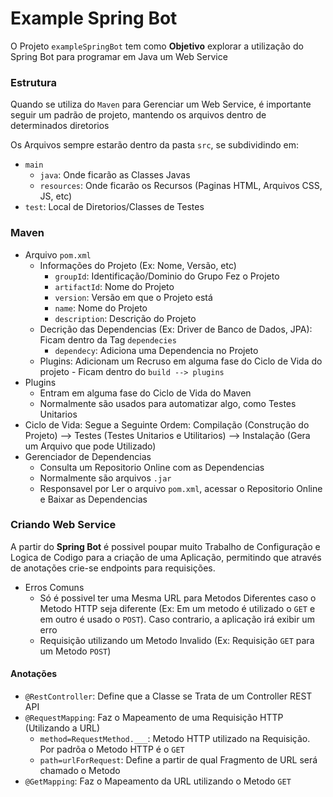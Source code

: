 # Example Spring Bot

O Projeto ``exampleSpringBot`` tem como **Objetivo** explorar a utilização do Spring Bot para programar em Java um Web
Service

### Estrutura

Quando se utiliza do ``Maven`` para Gerenciar um Web Service, é importante seguir um padrão de projeto, mantendo os
arquivos dentro de determinados diretorios

Os Arquivos sempre estarão dentro da pasta ``src``, se subdividindo em:

- ``main``
    - ``java``: Onde ficarão as Classes Javas
    - ``resources``: Onde ficarão os Recursos (Paginas HTML, Arquivos CSS, JS, etc)
- ``test``: Local de Diretorios/Classes de Testes

### Maven

- Arquivo ``pom.xml``
    - Informações do Projeto (Ex: Nome, Versão, etc)
        - ``groupId``: Identificação/Dominio do Grupo Fez o Projeto
        - ``artifactId``: Nome do Projeto
        - ``version``: Versão em que o Projeto está
        - ``name``: Nome do Projeto
        - ``description``: Descrição do Projeto
    - Decrição das Dependencias (Ex: Driver de Banco de Dados, JPA): Ficam dentro da Tag ``dependecies``
        - ``dependecy``: Adiciona uma Dependencia no Projeto
    - Plugins: Adicionam um Recruso em alguma fase do Ciclo de Vida do projeto - Ficam dentro do ``build --> plugins``
- Plugins
    - Entram em alguma fase do Ciclo de Vida do Maven
    - Normalmente são usados para automatizar algo, como Testes Unitarios
- Ciclo de Vida: Segue a Seguinte Ordem: Compilação (Construção do Projeto) --> Testes (Testes Unitarios e Utilitarios)
  --> Instalação (Gera um Arquivo que pode Utilizado)
- Gerenciador de Dependencias
    - Consulta um Repositorio Online com as Dependencias
    - Normalmente são arquivos ``.jar``
    - Responsavel por Ler o arquivo ``pom.xml``, acessar o Repositorio Online e Baixar as Dependencias

### Criando Web Service

A partir do **Spring Bot** é possivel poupar muito Trabalho de Configuração e Logica de Codigo para a criação de uma
Aplicação, permitindo que através de anotações crie-se endpoints para requisições.

- Erros Comuns
    - Só é possivel ter uma Mesma URL para Metodos Diferentes caso o Metodo HTTP seja diferente (Ex: Em um metodo é
      utilizado o ``GET`` e em outro é usado o ``POST``). Caso contrario, a aplicação irá exibir um erro
    - Requisição utilizando um Metodo Invalido (Ex: Requisição ``GET`` para um Metodo ``POST``)

#### Anotações

- ``@RestController``: Define que a Classe se Trata de um Controller REST API
- ``@RequestMapping``: Faz o Mapeamento de uma Requisição HTTP (Utilizando a URL)
    - ``method=RequestMethod.___``: Metodo HTTP utilizado na Requisição. Por padrõa o Metodo HTTP é o ``GET``
    - ``path=urlForRequest``: Define a partir de qual Fragmento de URL será chamado o Metodo
- ``@GetMapping``: Faz o Mapeamento da URL utilizando o Metodo ``GET``
